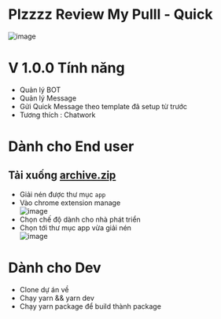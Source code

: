 # Plzzzz Review My Pulll - Quick
![image](https://i.ibb.co/r257NBS/new.png)

# V 1.0.0 Tính năng
- Quản lý BOT
- Quản lý Message
- Gửi Quick Message theo template đã setup từ trước
- Tương thích : Chatwork

# Dành cho End user
## Tải xuống [archive.zip](https://github.com/hieudt-2054/p2r/files/4756689/archive.zip)
- Giải nén được thư mục `app`
- Vào chrome extension manage <br/>
![image](https://user-images.githubusercontent.com/55786352/84234337-41d3f580-ab1e-11ea-9e0d-c4a860e37adb.png)
- Chọn chế độ dành cho nhà phát triển
- Chọn tới thư mục app vừa giải nén <br/>
![image](https://user-images.githubusercontent.com/55786352/84234372-544e2f00-ab1e-11ea-8732-87442f2589e8.png)

# Dành cho Dev

- Clone dự án về
- Chạy yarn && yarn dev
- Chạy yarn package để build thành package
